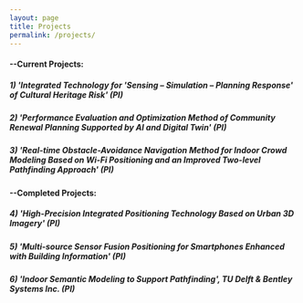 ```yaml
---
layout: page
title: Projects
permalink: /projects/
---
```


#### --Current  Projects:

##### 1) 'Integrated Technology for 'Sensing – Simulation – Planning Response' of Cultural Heritage Risk' (PI)

##### 2) 'Performance Evaluation and Optimization Method of Community Renewal Planning Supported by AI and Digital Twin' (PI)

##### 3) 'Real-time Obstacle-Avoidance Navigation Method for Indoor Crowd Modeling Based on Wi-Fi Positioning and an Improved Two-level Pathfinding Approach' (PI)


#### --Completed Projects:

##### 4) 'High-Precision Integrated Positioning Technology Based on Urban 3D Imagery' (PI)

##### 5) 'Multi-source Sensor Fusion Positioning for Smartphones Enhanced with Building Information' (PI) 

##### 6) 'Indoor Semantic Modeling to Support Pathfinding',  TU Delft & Bentley Systems Inc.  (PI)

